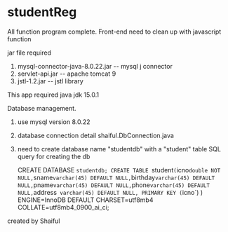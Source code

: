 # studentReg



All function program complete. Front-end need to clean up with javascript function

jar file required

1. mysql-connector-java-8.0.22.jar -- mysql j connector 
2. servlet-api.jar -- apache tomcat 9
3. jstl-1.2.jar -- jstl library


This app required java jdk 15.0.1

Database management.

1. use mysql version 8.0.22
2. database connection detail shaiful.DbConnection.java
3. need to create database name "studentdb" with a "student" table
	SQL query for creating the db
	
	CREATE DATABASE `studentdb;
	CREATE TABLE `student` (
 	`icno` double NOT NULL,
  	`sname` varchar(45) DEFAULT NULL,
  	`birthday` varchar(45) DEFAULT NULL,
  	`pname` varchar(45) DEFAULT NULL,
  	`phone` varchar(45) DEFAULT NULL,
  	`address` varchar(45) DEFAULT NULL,
  	PRIMARY KEY (`icno`)
	) 	ENGINE=InnoDB DEFAULT CHARSET=utf8mb4 COLLATE=utf8mb4_0900_ai_ci;
	
	


created by Shaiful